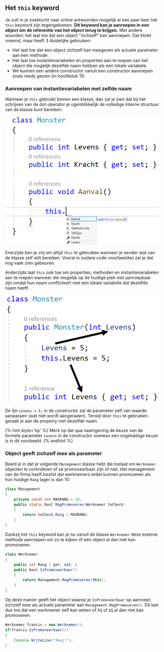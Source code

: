 ## Het ``this`` keyword

Je zult in je zoektocht naar online antwoorden mogelijk al een paar keer het ``this`` keyword zijn tegengekomen. **Dit keyword kan je aanroepen in een object om de referentie van het object terug te krijgen.** Met andere woorden: het laat toe dat een object "zichzelf" kan aanroepen. Dat klinkt vreemd, maar heeft 3 duidelijke gebruiken:
* Het laat toe dat een object zichzelf kan meegeven als actuele parameter aan een methode.
* Het laat toe instantievariabelen en properties aan te roepen van het object die mogelijk dezelfde naam hebben als een lokale variabele.
* We kunnen een andere constructor vanuit een constructor aanroepen zoals reeds gezien (in hoofdstuk 11).


### Aanroepen van instantievariabelen met zelfde naam

Wanneer je ``this`` gebruikt binnen een klasse, dan zal je zien dat bij het schrijven van de dot-operator je ogenblikkelijk de volledige interne structuur van de klasse kunt bereiken:


![Met this zien we letterlijk alles dat de klasse heeft aan te bieden, ongeacht de access modifiers.](../assets/7_overerving/thisme.png)

Enerzijds ben je vrij om altijd ``this`` te gebruiken wanneer je eender wat van de klasse zelf wilt bereiken. Vooral in oudere code-voorbeelden zal je dat nog vaak zien gebeuren.



Anderzijds laat ``this`` ook toe om properties, methoden en instantievariabelen aan te roepen wanneer die mogelijk op de huidige plek niet aanroepbaar zijn omdat hun naam conflicteert met een lokale variabele dat dezelfde naam heeft:


![Bij conflicterende namen binnen dezelfde scope zal this ons helpen om toch buiten de huidige methode aan een gelijknamig element te geraken.](../assets/7_overerving/thisinst.png)

De lijn ``Levens = 5;`` in de constructor zal de parameter zelf van waarde aanpassen (wat niet wordt aangeraden). Terwijl door ``this`` te gebruiken geraak je aan de property met dezelfde naam.

{% hint style='tip' %}
Merk op dat qua naamgeving de keuze van de formele parameter ``Levens`` in de constructor sowieso een ongelukkige keuze is in dit voorbeeld. 
{% endhint %}





### Object geeft zichzelf mee als parameter

Beeld je in dat je volgende ``Management`` klasse hebt die toelaat om ``Werknemer`` objecten te controleren of ze promoveerbaar zijn of niet. Het management van de firma heeft beslist dat werknemers enkel kunnen promoveren als hun huidige ``Rang`` lager is dan 10:

```java
class Management
{
    private const int MAXRANG = 10;
    public static bool MagPromoveren(Werknemer toCheck)
    {
        return toCheck.Rang < MAXRANG;
    }
}
```

Dankzij het ``this`` keyword kan je nu vanuit de klasse ``Werknemer`` deze externe methode aanroepen om zo te kijken of een object al dan niet kan promoveren:

```java
class Werknemer
{
    public int Rang { get; set; }
    public bool IsPromoveerbaar()
    {
        return Management.MagPromoveren(this);
    }
}
```

Op deze manier geeft het object waarop je ``IsPromoveerbaar`` op aanroept zichzelf mee als actuele parameter aan ``Management.MagPromoveren()``. Dit laat dus toe dat een werknemer zelf kan weten of hij of zij al dan niet kan promoveren:

```java
Werknemer francis = new Werknemer();
if(francis.IsPromoveerbaar())
{
    Console.WriteLine("Jeuj!");
}
```




